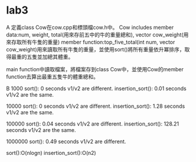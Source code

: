 # lab3
A
定義class Cow在cow.cpp和標頭檔cow.h中。
Cow includes
  member data:num, weight, total(用來存前五中的牛的重量總和), vector <int> cow_weight(用來存取所有牛隻的重量)
  member function:top_five_total(int num, vector <int> cow_weight)用來讀取所有牛隻的重量，並使用sort()將所有重量依升冪排序，取得最重的五隻並加總其體重。
  
main function中讀取檔案，將檔案存到class Cow中，並使用Cow的member function去算出最重五隻牛的體重總和。


B
1000
sort(): 0 seconds
v1/v2 are different.
insertion_sort(): 0.01 seconds
v1/v2 are the same.

10000
sort(): 0 seconds
v1/v2 are different.
insertion_sort(): 1.28 seconds
v1/v2 are the same.

100000
sort(): 0.04 seconds
v1/v2 are different.
insertion_sort(): 128.21 seconds
v1/v2 are the same.

1000000
sort(): 0.49 seconds
v1/v2 are different.


sort():O(nlogn)
insertion_sort():O(n2)


